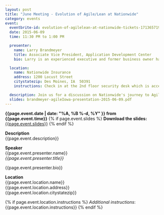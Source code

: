```yaml
---
layout: post
title: "June Meeting - Evolution of Agile/Lean at Nationwide"
category: events
event:
  eventbrite-id: evolution-of-agilelean-at-nationwide-tickets-17136571948
  date: 2015-06-09
  time: 11:30 PM to 1:00 PM

  presenter:
    name: Larry Brandmeyer
    title: Associate Vice President, Application Development Center
    bio: Larry is an experienced executive and former business owner having led multiple information systems operations and leadership teams through all phases of execution. A proven track record that demonstrates an effective understanding of the business needs of an organization and the ability to apply technology solutions and policy to promote the current and future growth of that company. Expansive thinker with an outstanding record of achievement implementing new business concepts and delivering innovative business solutions.

  location:
    name: Nationwide Insurance
    address: 1200 Locust Street
    citystatezip: Des Moines, IA  50391
    instructions: Check in at the 2nd floor security desk which is accessible from the building front entrance or skywalk.

  description: Join us for a discussion on Nationwide's journey to Agile and Lean development including where it all started, how we got to where we are today, and what lies ahead.  With over 100 Agile teams in 3 locations, Nationwide has fully embraced a future in Agile development.   
  slides: brandmeyer-agileIowa-presentation-2015-06-09.pdf
---
```

**{{page.event.date | date: "%A, %B %-d, %Y" }} from
 {{page.event.time}}**
{% if page.event.slides %}
  **Download the slides:**
  [{{page.event.slides}}](p/{{page.event.slides}})
{% endif %}

**Description**  
{{page.event.description}}

**Speaker**  
{{page.event.presenter.name}}  
*{{page.event.presenter.title}}*  

{{page.event.presenter.bio}}

**Location**  
{{page.event.location.name}}  
{{page.event.location.address}}  
{{page.event.location.citystatezip}}  

{% if page.event.location.instructions %}
  *Additional instructions*: 
  {{page.event.location.instructions}}
{% endif %}
